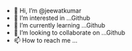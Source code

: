 - 👋 Hi, I’m @jeewatkumar
- 👀 I’m interested in ...Github
- 🌱 I’m currently learning ...Github
- 💞️ I’m looking to collaborate on ...Github
- 📫 How to reach me ...

<!---
jeewatkumar/jeewatkumar is a ✨ special ✨ repository because its `README.md` (this file) appears on your GitHub profile.
You can click the Preview link to take a look at your changes.
--->
